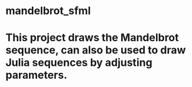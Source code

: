 # mandelbrot_sfml
# This project draws the Mandelbrot sequence, can also be used to draw Julia sequences by adjusting parameters.
